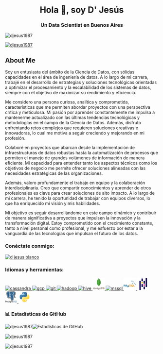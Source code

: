 <h1 align="center">Hola 👋, soy D' Jesús</h1>

<h3 align="center">Un Data Scientist en Buenos Aires</h3>

<p align="left"> 
  <img src="https://komarev.com/ghpvc/?username=djesus1987&label=Profile%20views&color=0e75b6&style=flat" alt="djesus1987" /> 
</p>

<p align="left"> 
  <a href="https://github.com/ryo-ma/github-profile-trophy">
    <img src="https://github-profile-trophy.vercel.app/?username=djesus1987" alt="djesus1987" />
  </a> 
</p>

## About Me

Soy un entusiasta del ámbito de la Ciencia de Datos, con sólidas capacidades en el área de ingeniería de datos. A lo largo de mi carrera, trabajé en el desarrollo de estrategias y soluciones tecnológicas orientadas a optimizar el procesamiento y la escalabilidad de los sistemas de datos, siempre con el objetivo de maximizar su rendimiento y eficiencia.

Me considero una persona curiosa, analítica y comprometida, características que me permiten abordar proyectos con una perspectiva crítica y meticulosa. Mi pasión por aprender constantemente me impulsa a mantenerme actualizado con las últimas tendencias tecnológicas y metodologías en el campo de la Ciencia de Datos. Además, disfruto enfrentando retos complejos que requieren soluciones creativas e innovadoras, lo cual me motiva a seguir creciendo y mejorando en mi profesión.

Colaboré en proyectos que abarcan desde la implementación de infraestructuras de datos robustas hasta la automatización de procesos que permiten el manejo de grandes volúmenes de información de manera eficiente. Mi capacidad para entender tanto los aspectos técnicos como los objetivos de negocio me permite ofrecer soluciones alineadas con las necesidades estratégicas de las organizaciones.

Además, valoro profundamente el trabajo en equipo y la colaboración interdisciplinaria. Creo que compartir conocimientos y aprender de otros profesionales es clave para crear soluciones de alto impacto. A lo largo de mi carrera, he tenido la oportunidad de trabajar con equipos diversos, lo que ha enriquecido mi visión y mis habilidades.

Mi objetivo es seguir desarrollándome en este campo dinámico y contribuir de manera significativa a proyectos que impulsen la innovación y la transformación digital. Estoy comprometido con el crecimiento constante, tanto a nivel personal como profesional, y me esfuerzo por estar a la vanguardia de las tecnologías que impulsan el futuro de los datos.

<h3 align="left">Conéctate conmigo:</h3>
<p align="left">
  <a href="https://linkedin.com/in/d-jesus-blanco" target="blank">
    <img align="center" src="https://raw.githubusercontent.com/rahuldkjain/github-profile-readme-generator/master/src/images/icons/Social/linked-in-alt.svg" alt="d jesus blanco" height="30" width="40" />
  </a> 
</p>

<h3 align="left">Idiomas y herramientas:</h3>
<p align="left"> 
  <a href="https://cassandra.apache.org/" target="_blank" rel="noreferrer"> 
    <img src="https://www.vectorlogo.zone/logos/apache_cassandra/apache_cassandra-icon.svg" alt="cassandra" width="40" height="40"/> 
  </a> 
  <a href="https://cloud.google.com" target="_blank" rel="noreferrer"> 
    <img src="https://www.vectorlogo.zone/logos/google_cloud/google_cloud-icon.svg" alt="gcp" width="40" height="40"/> 
  </a> 
  <a href="https://git-scm.com/" target="_blank" rel="noreferrer"> 
    <img src="https://www.vectorlogo.zone/logos/git-scm/git-scm-icon.svg" alt="git" width="40" height="40"/> 
  </a> 
  <a href="https://hadoop.apache.org/" target="_blank" rel="noreferrer"> 
    <img src="https://www.vectorlogo.zone/logos/apache_hadoop/apache_hadoop-icon.svg" alt="hadoop" width="40" height="40"/> 
  </a> 
  <a href="https://hive.apache.org/" target="_blank" rel="noreferrer"> 
    <img src="https://www.vectorlogo.zone/logos/apache_hive/apache_hive-icon.svg" alt="hive" width="40" height="40"/> 
  </a> 
  <a href="https://www.mongodb.com/" target="_blank" rel="noreferrer"> 
    <img src="https://raw.githubusercontent.com/devicons/devicon/master/icons/mongodb/mongodb-original-wordmark.svg" alt="mongodb" width="40" height="40"/> 
  </a> 
  <a href="https://www.microsoft.com/en-us/sql-server" target="_blank" rel="noreferrer"> 
    <img src="https://www.svgrepo.com/show/303229/microsoft-sql-server-logo.svg" alt="mssql" width="40" height="40"/> 
  </a> 
  <a href="https://www.mysql.com/" target="_blank" rel="noreferrer"> 
    <img src="https://raw.githubusercontent.com/devicons/devicon/master/icons/mysql/mysql-original-wordmark.svg" alt="mysql" width="40" height="40"/> 
  </a> 
  <a href="https://pandas.pydata.org/" target="_blank" rel="noreferrer"> 
    <img src="https://raw.githubusercontent.com/devicons/devicon/2ae2a900d2f041da66e950e4d48052658d850630/icons/pandas/pandas-original.svg" alt="pandas" width="40" height="40"/> 
  </a> 
  <a href="https://www.postgresql.org" target="_blank" rel="noreferrer"> 
    <img src="https://raw.githubusercontent.com/devicons/devicon/master/icons/postgresql/postgresql-original-wordmark.svg" alt="postgresql" width="40" height="40"/> 
  </a> 
  <a href="https://www.python.org" target="_blank" rel="noreferrer"> 
    <img src="https://raw.githubusercontent.com/devicons/devicon/master/icons/python/python-original.svg" alt="python" width="40" height="40"/> 
  </a> 
</p>

<h3 align="left">📊 Estadísticas de GitHub</h3>
<p>
  <img align="left" src="https://github-readme-stats.vercel.app/api/top-langs?username=djesus1987&show_icons=true&locale=es&layout=compact" alt="djesus1987" />
</p>

<p>
  <img src="https://github-readme-stats.vercel.app/api?username=djesus1987&show_icons=true&theme=radical" alt="Estadísticas de GitHub"/>
</p>

</p>

<p> <img align="center" src="https://github-readme-stats.vercel.app/api?username=djesus1987&show_icons=true&locale=es" alt="djesus1987" />

</p>

<p><img align="center" src="https://github-readme-streak-stats.herokuapp.com/?user=djesus1987&" alt="djesus1987" />

</p>
